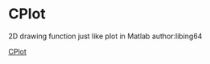 CPlot
=====
2D drawing function just like plot in Matlab
author:libing64

[CPlot](https://github.com/libing64/CPlot)